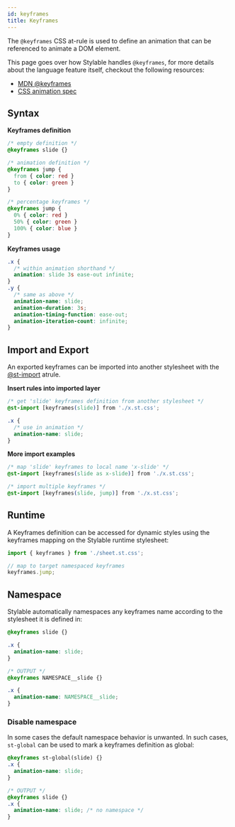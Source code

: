 ```yaml
---
id: keyframes
title: Keyframes
---
```


The `@keyframes` CSS at-rule is used to define an animation that can be referenced to animate a DOM element.

This page goes over how Stylable handles `@keyframes`, for more details about the language feature itself, checkout the following resources:

- [MDN @keyframes](https://developer.mozilla.org/en-US/docs/Web/CSS/@keyframes)
- [CSS animation spec](https://drafts.csswg.org/css-animations/#keyframes)

## Syntax

**Keyframes definition**

<!-- prettier-ignore-start -->
```css
/* empty definition */
@keyframes slide {}

/* animation definition */
@keyframes jump {
  from { color: red }
  to { color: green }
}

/* percentage keyframes */
@keyframes jump {
  0% { color: red }
  50% { color: green }
  100% { color: blue }
}
```
<!-- prettier-ignore-end -->

**Keyframes usage**

```css
.x {
  /* within animation shorthand */
  animation: slide 3s ease-out infinite;
}
.y {
  /* same as above */
  animation-name: slide;
  animation-duration: 3s;
  animation-timing-function: ease-out;
  animation-iteration-count: infinite;
}
```

## Import and Export

An exported keyframes can be imported into another stylesheet with the [@st-import](./imports.md) atrule.

**Insert rules into imported layer**

```css
/* get 'slide' keyframes definition from another stylesheet */
@st-import [keyframes(slide)] from './x.st.css';

.x {
  /* use in animation */
  animation-name: slide;
}
```

**More import examples**

```css
/* map 'slide' keyframes to local name 'x-slide' */
@st-import [keyframes(slide as x-slide)] from './x.st.css';

/* import multiple keyframes */
@st-import [keyframes(slide, jump)] from './x.st.css';
```

## Runtime

A Keyframes definition can be accessed for dynamic styles using the keyframes mapping on the Stylable runtime stylesheet:

```js
import { keyframes } from './sheet.st.css';

// map to target namespaced keyframes
keyframes.jump;
```

## Namespace

Stylable automatically namespaces any keyframes name according to the stylesheet it is defined in:

<!-- prettier-ignore-start -->
```css
@keyframes slide {}

.x {
  animation-name: slide;
}

/* OUTPUT */
@keyframes NAMESPACE__slide {}

.x {
  animation-name: NAMESPACE__slide;
}
```
<!-- prettier-ignore-end -->

### Disable namespace

In some cases the default namespace behavior is unwanted. In such cases, `st-global` can be used to mark a keyframes definition as global:

<!-- ToDo: accept missing body to define just the symbol without overriding previous keyframes: "@keyframes st-global(slide);" for the case of external global keyframes -->
<!-- prettier-ignore-start -->
```css
@keyframes st-global(slide) {}
.x {
  animation-name: slide;
}

/* OUTPUT */
@keyframes slide {}
.x {
  animation-name: slide; /* no namespace */
}
```
<!-- prettier-ignore-end -->
